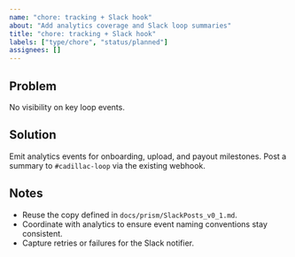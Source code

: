 ```yaml
---
name: "chore: tracking + Slack hook"
about: "Add analytics coverage and Slack loop summaries"
title: "chore: tracking + Slack hook"
labels: ["type/chore", "status/planned"]
assignees: []
---
```


## Problem
No visibility on key loop events.

## Solution
Emit analytics events for onboarding, upload, and payout milestones. Post a summary to `#cadillac-loop` via the existing webhook.

## Notes
- Reuse the copy defined in `docs/prism/SlackPosts_v0_1.md`.
- Coordinate with analytics to ensure event naming conventions stay consistent.
- Capture retries or failures for the Slack notifier.
